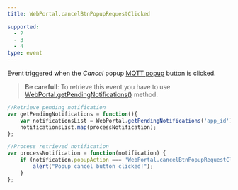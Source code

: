 ```yaml
---
title: WebPortal.cancelBtnPopupRequestClicked

supported:
  - 2
  - 3
  - 4
type: event
---
```


Event triggered when the *Cancel* popup [MQTT popup]({{site.baseurl}}/webportal/tutorial-advanced/#sending-a-popup-to-your-application) button is clicked.

> **Be carefull**: To retrieve this event you have to use [WebPortal.getPendingNotifications()]({{site.baseurl}}/webportal/tutorial-advanced/#receiving-data-messages-from-your-server) method.

```javascript
//Retrieve pending notification
var getPendingNotifications = function(){
	var notificationsList = WebPortal.getPendingNotifications('app_id');
	notificationsList.map(processNotification);
};

//Process retrieved notification
var processNotification = function(notification) {
	if (notification.popupAction === 'WebPortal.cancelBtnPopupRequestClicked') {
		alert("Popup cancel button clicked!");
	}
}; 
```